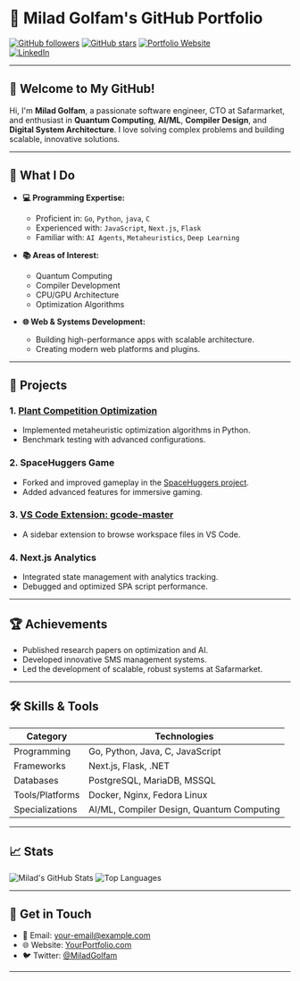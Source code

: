 # 🚀 **Milad Golfam's GitHub Portfolio**

[![GitHub followers](https://img.shields.io/github/followers/mgolfam?style=social)](https://github.com/mgolfam)
[![GitHub stars](https://img.shields.io/github/stars/mgolfam?style=social)](https://github.com/mgolfam)
[![Portfolio Website](https://img.shields.io/badge/Portfolio-Visit%20Website-blue)](https://github.com/mgolfam)  
[![LinkedIn](https://img.shields.io/badge/LinkedIn-Connect-blue)](https://www.linkedin.com/in/miladgolfam)

---

## 👋 **Welcome to My GitHub!**

Hi, I'm **Milad Golfam**, a passionate software engineer, CTO at Safarmarket, and enthusiast in **Quantum Computing**, **AI/ML**, **Compiler Design**, and **Digital System Architecture**. I love solving complex problems and building scalable, innovative solutions.

---

## 🔧 **What I Do**

- **💻 Programming Expertise:**
  - Proficient in: `Go`, `Python`, `java`, `C`
  - Experienced with: `JavaScript`, `Next.js`, `Flask`
  - Familiar with: `AI Agents`, `Metaheuristics`, `Deep Learning`

- **📚 Areas of Interest:**
  - Quantum Computing
  - Compiler Development
  - CPU/GPU Architecture
  - Optimization Algorithms

- **🌐 Web & Systems Development:**
  - Building high-performance apps with scalable architecture.
  - Creating modern web platforms and plugins.

---

## 📂 **Projects**

### 1. **[Plant Competition Optimization](https://github.com/mgolfam/plant-competition-optimization)**
   - Implemented metaheuristic optimization algorithms in Python.
   - Benchmark testing with advanced configurations.

### 2. **SpaceHuggers Game**
   - Forked and improved gameplay in the [SpaceHuggers project](https://github.com/KilledByAPixel/SpaceHuggers).
   - Added advanced features for immersive gaming.

### 3. **[VS Code Extension: gcode-master](https://github.com/mgolfam/gcode-master)**
   - A sidebar extension to browse workspace files in VS Code.

### 4. **Next.js Analytics**
   - Integrated state management with analytics tracking.
   - Debugged and optimized SPA script performance.

---

## 🏆 **Achievements**

- Published research papers on optimization and AI.
- Developed innovative SMS management systems.
- Led the development of scalable, robust systems at Safarmarket.

---

## 🛠 **Skills & Tools**

| **Category**    | **Technologies**                   |
|------------------|------------------------------------|
| Programming      | Go, Python, Java, C, JavaScript   |
| Frameworks       | Next.js, Flask, .NET              |
| Databases        | PostgreSQL, MariaDB, MSSQL        |
| Tools/Platforms  | Docker, Nginx, Fedora Linux       |
| Specializations  | AI/ML, Compiler Design, Quantum Computing |

---

## 📈 **Stats**

![Milad's GitHub Stats](https://github-readme-stats.vercel.app/api?username=mgolfam&show_icons=true&theme=radical)
![Top Languages](https://github-readme-stats.vercel.app/api/top-langs/?username=mgolfam&layout=compact&theme=radical)

---

## 📩 **Get in Touch**

- 📧 Email: [your-email@example.com](mailto:your-email@example.com)
- 🌐 Website: [YourPortfolio.com](https://github.com/mgolfam)
- 🐦 Twitter: [@MiladGolfam](https://twitter.com/)

---
